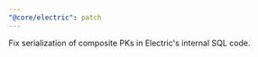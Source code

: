 ```yaml
---
"@core/electric": patch
---
```


Fix serialization of composite PKs in Electric's internal SQL code.
